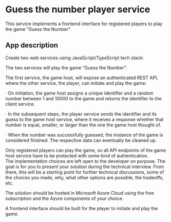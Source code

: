 # Guess the number player service

This service implements a frontend interface for registered players to play the game
"Guess the Number".

## App description

Create two web services using JavaScript/TypeScript tech stack:

The two services will play the game “Guess the Number”.

The first service, the game host, will expose an authenticated REST API, where the other service, the player, can initiate and play the game:

· On initiation, the game host assigns a unique identifier and a random number between 1 and 10000 to the game and returns the identifier to the client service.

· In the subsequent steps, the player service sends the identifier and its guess to the game host service, where it receives a response whether that number is equal, smaller, or larger than the one the game host thought of.

· When the number was successfully guessed, the instance of the game is considered finished. The respective data can eventually be cleaned up.

Only registered players can play the game, so all API endpoints of the game host service have to be protected with some kind of authentication.  
The implementation choices are left open to the developer on purpose. The goal is for you to present your solution during the technical interview. From there, this will be a starting point for further technical discussions, some of the choices you made, why, what other options are possible, the tradeoffs, etc.

The solution should be hosted in Microsoft Azure Cloud using the free subscription and the Azure components of your choice.

A frontend interface should be built for the player to initiate and play the game.
